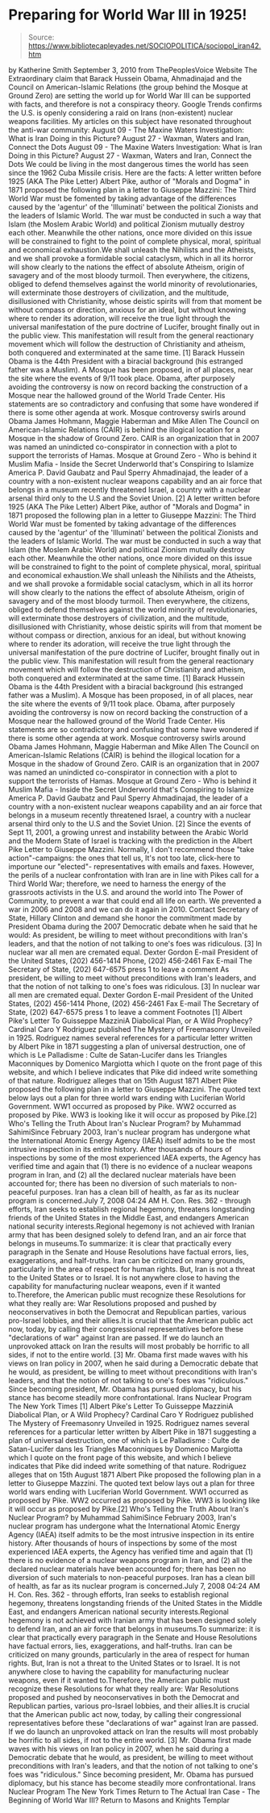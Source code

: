 # Preparing for World War III in 1925!

> Source: https://www.bibliotecapleyades.net/SOCIOPOLITICA/sociopol_iran42.htm

by Katherine Smith September 3, 2010
from ThePeoplesVoice Website
The Extraordinary claim that Barack Hussein Obama, Ahmadinajad and the Council on American-Islamic Relations (the group behind the Mosque at Ground Zero) are setting the world up for World War III can be supported with facts, and therefore is not a conspiracy theory. Google Trends confirms the U.S. is openly considering a raid on Irans (non-existent) nuclear weapons facilities. My articles on this subject have resonated throughout the anti-war community:
August 09 - The Maxine Waters Investigation: What is Iran Doing in this Picture? August 27 - Waxman, Waters and Iran, Connect the Dots
August 09 - The Maxine Waters Investigation: What is Iran Doing in this Picture?
August 27 - Waxman, Waters and Iran, Connect the Dots
We could be living in the most dangerous times the world has seen since the 1962 Cuba Missile crisis. Here are the facts:
A letter written before 1925 (AKA The Pike Letter) Albert Pike, author of "Morals and Dogma" in 1871 proposed the following plan in a letter to Giuseppe Mazzini: The Third World War must be fomented by taking advantage of the differences caused by the 'agentur' of the 'Illuminati' between the political Zionists and the leaders of Islamic World. The war must be conducted in such a way that Islam (the Moslem Arabic World) and political Zionism mutually destroy each other. Meanwhile the other nations, once more divided on this issue will be constrained to fight to the point of complete physical, moral, spiritual and economical exhaustion.We shall unleash the Nihilists and the Atheists, and we shall provoke a formidable social cataclysm, which in all its horror will show clearly to the nations the effect of absolute Atheism, origin of savagery and of the most bloody turmoil. Then everywhere, the citizens, obliged to defend themselves against the world minority of revolutionaries, will exterminate those destroyers of civilization, and the multitude, disillusioned with Christianity, whose deistic spirits will from that moment be without compass or direction, anxious for an ideal, but without knowing where to render its adoration, will receive the true light through the universal manifestation of the pure doctrine of Lucifer, brought finally out in the public view. This manifestation will result from the general reactionary movement which will follow the destruction of Christianity and atheism, both conquered and exterminated at the same time. [1] Barack Hussein Obama is the 44th President with a biracial background (his estranged father was a Muslim). A Mosque has been proposed, in of all places, near the site where the events of 9/11 took place. Obama, after purposely avoiding the controversy is now on record backing the construction of a Mosque near the hallowed ground of the World Trade Center. His statements are so contradictory and confusing that some have wondered if there is some other agenda at work. Mosque controversy swirls around Obama James Hohmann, Maggie Haberman and Mike Allen The Council on American-Islamic Relations (CAIR) is behind the illogical location for a Mosque in the shadow of Ground Zero. CAIR is an organization that in 2007 was named an unindicted co-conspirator in connection with a plot to support the terrorists of Hamas. Mosque at Ground Zero - Who is behind it Muslim Mafia - Inside the Secret Underworld that's Conspiring to Islamize America P. David Gaubatz and Paul Sperry Ahmadinajad, the leader of a country with a non-existent nuclear weapons capability and an air force that belongs in a museum recently threatened Israel, a country with a nuclear arsenal third only to the U.S and the Soviet Union. [2]
A letter written before 1925 (AKA The Pike Letter)
Albert Pike, author of "Morals and Dogma" in 1871 proposed the following plan in a letter to Giuseppe Mazzini:
The Third World War must be fomented by taking advantage of the differences caused by the 'agentur' of the 'Illuminati' between the political Zionists and the leaders of Islamic World.
The war must be conducted in such a way that Islam (the Moslem Arabic World) and political Zionism mutually destroy each other. Meanwhile the other nations, once more divided on this issue will be constrained to fight to the point of complete physical, moral, spiritual and economical exhaustion.We shall unleash the Nihilists and the Atheists, and we shall provoke a formidable social cataclysm, which in all its horror will show clearly to the nations the effect of absolute Atheism, origin of savagery and of the most bloody turmoil.
Then everywhere, the citizens, obliged to defend themselves against the world minority of revolutionaries, will exterminate those destroyers of civilization, and the multitude, disillusioned with Christianity, whose deistic spirits will from that moment be without compass or direction, anxious for an ideal, but without knowing where to render its adoration, will receive the true light through the universal manifestation of the pure doctrine of Lucifer, brought finally out in the public view.
This manifestation will result from the general reactionary movement which will follow the destruction of Christianity and atheism, both conquered and exterminated at the same time. [1]
Barack Hussein Obama is the 44th President with a biracial background (his estranged father was a Muslim).
A Mosque has been proposed, in of all places, near the site where the events of 9/11 took place.
Obama, after purposely avoiding the controversy is now on record backing the construction of a Mosque near the hallowed ground of the World Trade Center. His statements are so contradictory and confusing that some have wondered if there is some other agenda at work. Mosque controversy swirls around Obama
James Hohmann, Maggie Haberman and Mike Allen
The Council on American-Islamic Relations (CAIR) is behind the illogical location for a Mosque in the shadow of Ground Zero. CAIR is an organization that in 2007 was named an unindicted co-conspirator in connection with a plot to support the terrorists of Hamas.
Mosque at Ground Zero - Who is behind it Muslim Mafia - Inside the Secret Underworld that's Conspiring to Islamize America
P. David Gaubatz and Paul Sperry
Ahmadinajad, the leader of a country with a non-existent nuclear weapons capability and an air force that belongs in a museum recently threatened Israel, a country with a nuclear arsenal third only to the U.S and the Soviet Union. [2]
Since the events of Sept 11, 2001, a growing unrest and instability between the Arabic World and the Modern State of Israel is tracking with the prediction in the Albert Pike Letter to Giuseppe Mazzini. Normally, I don't recommend those "take action"-campaigns: the ones that tell us, It's not too late, click-here to importune our "elected"- representatives with emails and faxes. However, the perils of a nuclear confrontation with Iran are in line with Pikes call for a Third World War; therefore, we need to harness the energy of the grassroots activists in the U.S. and around the world into The Power of Community, to prevent a war that could end all life on earth.
We prevented a war in 2006 and 2008 and we can do it again in 2010. Contact Secretary of State, Hillary Clinton and demand she honor the commitment made by President Obama during the 2007 Democratic debate when he said that he would:
As president, be willing to meet without preconditions with Iran's leaders, and that the notion of not talking to one's foes was ridiculous. [3] In nuclear war all men are cremated equal. Dexter Gordon E-mail President of the United States, (202) 456-1414 Phone, (202) 456-2461 Fax E-mail The Secretary of State, (202) 647-6575 press 1 to leave a comment
As president, be willing to meet without preconditions with Iran's leaders, and that the notion of not talking to one's foes was ridiculous. [3]
In nuclear war all men are cremated equal.
Dexter Gordon
E-mail President of the United States, (202) 456-1414 Phone, (202) 456-2461 Fax
E-mail The Secretary of State, (202) 647-6575 press 1 to leave a comment
Footnotes
[1] Albert Pike's Letter To Guisseppe MazziniA Diabolical Plan, or A Wild Prophecy? Cardinal Caro Y Rodriguez published The Mystery of Freemasonry Unveiled in 1925. Rodriguez names several references for a particular letter written by Albert Pike in 1871 suggesting a plan of universal destruction, one of which is Le Palladisme : Culte de Satan-Lucifer dans les Triangles Maconniques by Domenico Margiotta which I quote on the front page of this website, and which I believe indicates that Pike did indeed write something of that nature. Rodriguez alleges that on 15th August 1871 Albert Pike proposed the following plan in a letter to Giuseppe Mazzini. The quoted text below lays out a plan for three world wars ending with Luciferian World Government. WW1 occurred as proposed by Pike. WW2 occurred as proposed by Pike. WW3 is looking like it will occur as proposed by Pike.[2] Who's Telling the Truth About Iran's Nuclear Program? by Muhammad SahimiSince February 2003, Iran's nuclear program has undergone what the International Atomic Energy Agency (IAEA) itself admits to be the most intrusive inspection in its entire history. After thousands of hours of inspections by some of the most experienced IAEA experts, the Agency has verified time and again that (1) there is no evidence of a nuclear weapons program in Iran, and (2) all the declared nuclear materials have been accounted for; there has been no diversion of such materials to non-peaceful purposes. Iran has a clean bill of health, as far as its nuclear program is concerned.July 7, 2008 04:24 AM H. Con. Res. 362 - through efforts, Iran seeks to establish regional hegemony, threatens longstanding friends of the United States in the Middle East, and endangers American national security interests.Regional hegemony is not achieved with Iranian army that has been designed solely to defend Iran, and an air force that belongs in museums.To summarize: it is clear that practically every paragraph in the Senate and House Resolutions have factual errors, lies, exaggerations, and half-truths. Iran can be criticized on many grounds, particularly in the area of respect for human rights. But, Iran is not a threat to the United States or to Israel. It is not anywhere close to having the capability for manufacturing nuclear weapons, even if it wanted to.Therefore, the American public must recognize these Resolutions for what they really are: War Resolutions proposed and pushed by neoconservatives in both the Democrat and Republican parties, various pro-Israel lobbies, and their allies.It is crucial that the American public act now, today, by calling their congressional representatives before these "declarations of war" against Iran are passed. If we do launch an unprovoked attack on Iran the results will most probably be horrific to all sides, if not to the entire world. [3] Mr. Obama first made waves with his views on Iran policy in 2007, when he said during a Democratic debate that he would, as president, be willing to meet without preconditions with Iran's leaders, and that the notion of not talking to one's foes was "ridiculous." Since becoming president, Mr. Obama has pursued diplomacy, but his stance has become steadily more confrontational. Irans Nuclear Program The New York Times
[1] Albert Pike's Letter To Guisseppe MazziniA Diabolical Plan, or A Wild Prophecy? Cardinal Caro Y Rodriguez published The Mystery of Freemasonry Unveiled in 1925. Rodriguez names several references for a particular letter written by Albert Pike in 1871 suggesting a plan of universal destruction, one of which is Le Palladisme : Culte de Satan-Lucifer dans les Triangles Maconniques by Domenico Margiotta which I quote on the front page of this website, and which I believe indicates that Pike did indeed write something of that nature. Rodriguez alleges that on 15th August 1871 Albert Pike proposed the following plan in a letter to Giuseppe Mazzini. The quoted text below lays out a plan for three world wars ending with Luciferian World Government. WW1 occurred as proposed by Pike. WW2 occurred as proposed by Pike. WW3 is looking like it will occur as proposed by Pike.[2] Who's Telling the Truth About Iran's Nuclear Program? by Muhammad SahimiSince February 2003, Iran's nuclear program has undergone what the International Atomic Energy Agency (IAEA) itself admits to be the most intrusive inspection in its entire history. After thousands of hours of inspections by some of the most experienced IAEA experts, the Agency has verified time and again that (1) there is no evidence of a nuclear weapons program in Iran, and (2) all the declared nuclear materials have been accounted for; there has been no diversion of such materials to non-peaceful purposes. Iran has a clean bill of health, as far as its nuclear program is concerned.July 7, 2008 04:24 AM H. Con. Res. 362 - through efforts, Iran seeks to establish regional hegemony, threatens longstanding friends of the United States in the Middle East, and endangers American national security interests.Regional hegemony is not achieved with Iranian army that has been designed solely to defend Iran, and an air force that belongs in museums.To summarize: it is clear that practically every paragraph in the Senate and House Resolutions have factual errors, lies, exaggerations, and half-truths. Iran can be criticized on many grounds, particularly in the area of respect for human rights. But, Iran is not a threat to the United States or to Israel. It is not anywhere close to having the capability for manufacturing nuclear weapons, even if it wanted to.Therefore, the American public must recognize these Resolutions for what they really are: War Resolutions proposed and pushed by neoconservatives in both the Democrat and Republican parties, various pro-Israel lobbies, and their allies.It is crucial that the American public act now, today, by calling their congressional representatives before these "declarations of war" against Iran are passed. If we do launch an unprovoked attack on Iran the results will most probably be horrific to all sides, if not to the entire world. [3] Mr. Obama first made waves with his views on Iran policy in 2007, when he said during a Democratic debate that he would, as president, be willing to meet without preconditions with Iran's leaders, and that the notion of not talking to one's foes was "ridiculous."
Since becoming president, Mr. Obama has pursued diplomacy, but his stance has become steadily more confrontational.
Irans Nuclear Program
The New York Times
Return to The Actual Iran Case - The Beginning of World War III?
Return to Masons and Knights Templar
